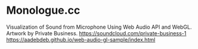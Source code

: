 # Monologue.cc
Visualization of Sound from Microphone Using Web Audio API and WebGL. Artwork by Private Business.
https://soundcloud.com/private-business-1
https://aadebdeb.github.io/web-audio-gl-sample/index.html
